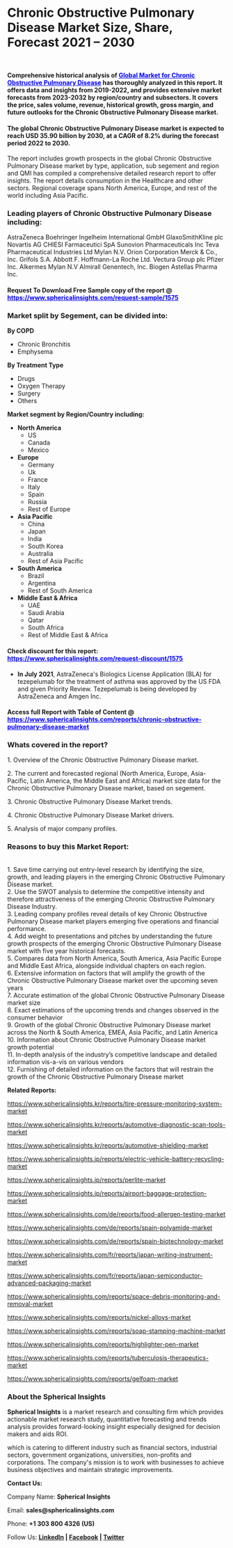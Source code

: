 <h1>Chronic Obstructive Pulmonary Disease Market Size, Share, Forecast 2021 &ndash; 2030</h1>
<p>&nbsp;</p>
<p><strong>Comprehensive historical analysis of&nbsp;<span style="color: #0000ff;"><a style="color: #0000ff;" href="https://www.sphericalinsights.com/reports/chronic-obstructive-pulmonary-disease-market" target="_blank">Global Market for Chronic Obstructive Pulmonary Disease</a></span> has thoroughly analyzed in this report. It offers data and insights from 2019-2022, and provides extensive market forecasts from 2023-2032 by region/country and subsectors. It covers the price, sales volume, revenue, historical growth, gross margin, and future outlooks for the Chronic Obstructive Pulmonary Disease market.</strong></p>
<h4><strong>The global Chronic Obstructive Pulmonary Disease market is expected to reach USD 35.90 billion by 2030, at a CAGR of 8.2% during the forecast period 2022 to 2030.</strong></h4>
<p>The report includes growth prospects in the global Chronic Obstructive Pulmonary Disease market by type, application, sub segement and region and QMI has compiled a comprehensive detailed research report to offer insights. The report details consumption in the Healthcare and other sectors. Regional coverage spans North America, Europe, and rest of the world including Asia Pacific.</p>
<h3><strong>Leading players of Chronic Obstructive Pulmonary Disease including:</strong></h3>
<p>AstraZeneca Boehringer Ingelheim International GmbH GlaxoSmithKline plc Novartis AG CHIESI Farmaceutici SpA Sunovion Pharmaceuticals Inc Teva Pharmaceutical Industries Ltd Mylan N.V. Orion Corporation Merck &amp; Co., Inc. Grifols S.A. Abbott F. Hoffmann-La Roche Ltd. Vectura Group plc Pfizer Inc. Alkermes Mylan N.V Almirall Genentech, Inc. Biogen Astellas Pharma Inc.</p>
<h4>Request To Download Free Sample copy of the report @ <span style="color: #0000ff;"><a style="color: #0000ff;" href="https://www.sphericalinsights.com/request-sample/1575" target="_blank">https://www.sphericalinsights.com/request-sample/1575</a></span></h4>
<h3><strong>Market split by Segement, can be divided into:</strong></h3>
<p><strong>By COPD</strong></p>
<ul>
<li>Chronic Bronchitis</li>
<li>Emphysema</li>
</ul>
<p><strong>By Treatment Type</strong></p>
<ul>
<li>Drugs</li>
<li>Oxygen Therapy</li>
<li>Surgery</li>
<li>Others</li>
</ul>
<p><strong>Market segment by Region/Country including:</strong></p>
<ul>
<li><strong>North America</strong>
<ul>
<li>US</li>
<li>Canada</li>
<li>Mexico</li>
</ul>
</li>
<li><strong>Europe</strong>
<ul>
<li>Germany</li>
<li>Uk</li>
<li>France</li>
<li>Italy</li>
<li>Spain</li>
<li>Russia</li>
<li>Rest of Europe</li>
</ul>
</li>
<li><strong>Asia Pacific</strong>
<ul>
<li>China</li>
<li>Japan</li>
<li>India</li>
<li>South Korea</li>
<li>Australia</li>
<li>Rest of Asia Pacific</li>
</ul>
</li>
<li><strong>South America</strong>
<ul>
<li>Brazil</li>
<li>Argentina</li>
<li>Rest of South America</li>
</ul>
</li>
<li><strong>Middle East &amp; Africa</strong>
<ul>
<li>UAE</li>
<li>Saudi Arabia</li>
<li>Qatar</li>
<li>South Africa</li>
<li>Rest of Middle East &amp; Africa</li>
</ul>
</li>
</ul>
<h4>Check discount for this report: <span style="color: #0000ff;"><a style="color: #0000ff;" href="https://www.sphericalinsights.com/request-discount/1575" target="_blank">https://www.sphericalinsights.com/request-discount/1575</a></span></h4>
<ul>
<li><strong>In July 2021</strong>, AstraZeneca's Biologics License Application (BLA) for tezepelumab for the treatment of asthma was approved by the US FDA and given Priority Review. Tezepelumab is being developed by AstraZeneca and Amgen Inc.</li>
</ul>
<h4>Access full Report with Table of Content @ <span style="color: #0000ff;"><a style="color: #0000ff;" href="https://www.sphericalinsights.com/reports/chronic-obstructive-pulmonary-disease-market" target="_blank">https://www.sphericalinsights.com/reports/chronic-obstructive-pulmonary-disease-market</a></span></h4>
<h3><strong>Whats covered in the report?</strong></h3>
<p>1. Overview of the Chronic Obstructive Pulmonary Disease market.</p>
<p>2. The current and forecasted regional (North America, Europe, Asia-Pacific, Latin America, the Middle East and Africa) market size data for the Chronic Obstructive Pulmonary Disease market, based on segement.</p>
<p>3. Chronic Obstructive Pulmonary Disease Market trends.</p>
<p>4. Chronic Obstructive Pulmonary Disease Market drivers.</p>
<p>5. Analysis of major company profiles.</p>
<h3><strong>Reasons to buy this Market Report:</strong></h3>
<p><br /> 1. Save time carrying out entry-level research by identifying the size, growth, and leading players in the emerging Chronic Obstructive Pulmonary Disease market.<br /> 2. Use the SWOT analysis to determine the competitive intensity and therefore attractiveness of the emerging Chronic Obstructive Pulmonary Disease Industry.<br /> 3. Leading company profiles reveal details of key Chronic Obstructive Pulmonary Disease market players emerging five operations and financial performance.<br /> 4. Add weight to presentations and pitches by understanding the future growth prospects of the emerging Chronic Obstructive Pulmonary Disease market with five year historical forecasts.<br /> 5. Compares data from North America, South America, Asia Pacific Europe and Middle East Africa, alongside individual chapters on each region.<br /> 6. Extensive information on factors that will amplify the growth of the Chronic Obstructive Pulmonary Disease market over the upcoming seven years<br /> 7. Accurate estimation of the global Chronic Obstructive Pulmonary Disease market size <br /> 8. Exact estimations of the upcoming trends and changes observed in the consumer behavior <br /> 9. Growth of the global Chronic Obstructive Pulmonary Disease market across the North &amp; South America, EMEA, Asia Pacific, and Latin America<br /> 10. Information about Chronic Obstructive Pulmonary Disease market growth potential<br /> 11. In-depth analysis of the industry&rsquo;s competitive landscape and detailed information vis-a-vis on various vendors<br /> 12. Furnishing of detailed information on the factors that will restrain the growth of the Chronic Obstructive Pulmonary Disease market</p>
<p><strong>Related Reports:</strong></p>
<p><a href="https://www.sphericalinsights.kr/reports/tire-pressure-monitoring-system-market">https://www.sphericalinsights.kr/reports/tire-pressure-monitoring-system-market</a></p>
<p><a href="https://www.sphericalinsights.kr/reports/automotive-diagnostic-scan-tools-market">https://www.sphericalinsights.kr/reports/automotive-diagnostic-scan-tools-market</a></p>
<p><a href="https://www.sphericalinsights.kr/reports/automotive-shielding-market">https://www.sphericalinsights.kr/reports/automotive-shielding-market</a></p>
<p><a href="https://www.sphericalinsights.jp/reports/electric-vehicle-battery-recycling-market">https://www.sphericalinsights.jp/reports/electric-vehicle-battery-recycling-market</a></p>
<p><a href="https://www.sphericalinsights.jp/reports/perlite-market">https://www.sphericalinsights.jp/reports/perlite-market</a></p>
<p><a href="https://www.sphericalinsights.jp/reports/airport-baggage-protection-market">https://www.sphericalinsights.jp/reports/airport-baggage-protection-market</a></p>
<p><a href="https://www.sphericalinsights.com/de/reports/food-allergen-testing-market">https://www.sphericalinsights.com/de/reports/food-allergen-testing-market</a></p>
<p><a href="https://www.sphericalinsights.com/de/reports/spain-polyamide-market">https://www.sphericalinsights.com/de/reports/spain-polyamide-market</a></p>
<p><a href="https://www.sphericalinsights.com/de/reports/spain-biotechnology-market">https://www.sphericalinsights.com/de/reports/spain-biotechnology-market</a>&nbsp;</p>
<p><a href="https://www.sphericalinsights.com/fr/reports/japan-writing-instrument-market">https://www.sphericalinsights.com/fr/reports/japan-writing-instrument-market</a></p>
<p><a href="https://www.sphericalinsights.com/fr/reports/japan-semiconductor-advanced-packaging-market">https://www.sphericalinsights.com/fr/reports/japan-semiconductor-advanced-packaging-market</a></p>
<p><a href="https://www.sphericalinsights.com/reports/space-debris-monitoring-and-removal-market">https://www.sphericalinsights.com/reports/space-debris-monitoring-and-removal-market</a></p>
<p><a href="https://www.sphericalinsights.com/reports/nickel-alloys-market">https://www.sphericalinsights.com/reports/nickel-alloys-market</a></p>
<p><a href="https://www.sphericalinsights.com/reports/soap-stamping-machine-market">https://www.sphericalinsights.com/reports/soap-stamping-machine-market</a></p>
<p><a href="https://www.sphericalinsights.com/reports/highlighter-pen-market">https://www.sphericalinsights.com/reports/highlighter-pen-market</a></p>
<p><a href="https://www.sphericalinsights.com/reports/tuberculosis-therapeutics-market">https://www.sphericalinsights.com/reports/tuberculosis-therapeutics-market</a></p>
<p><a href="https://www.sphericalinsights.com/reports/gelfoam-market">https://www.sphericalinsights.com/reports/gelfoam-market</a></p>
<h3><strong>About the Spherical Insights</strong></h3>
<p><strong>Spherical Insights</strong> is a market research and consulting firm which provides actionable market research study, quantitative forecasting and trends analysis provides forward-looking insight especially designed for decision makers and aids ROI.</p>
<p>which is catering to different industry such as financial sectors, industrial sectors, government organizations, universities, non-profits and corporations. The company's mission is to work with businesses to achieve business objectives and maintain strategic improvements.</p>
<p><strong>Contact Us:</strong></p>
<p>Company Name: <strong>Spherical Insights</strong></p>
<p>Email: <strong>sales@sphericalinsights.com</strong></p>
<p>Phone: <strong>+1 303 800 4326 (US)</strong></p>
<p>Follow Us: <strong><a href="https://www.linkedin.com/company/spherical-insight/"><u>LinkedIn</u></a> | <a href="https://www.facebook.com/sphericalinsights22"><u>Facebook</u></a> | <a href="https://twitter.com/SInsights_US"><u>Twitter</u></a></strong></p>
